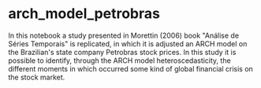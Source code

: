 # arch_model_petrobras

In this notebook a study presented in Morettin (2006) book "Análise de Séries Temporais" is replicated, in which it is adjusted an ARCH model on the Brazilian's state company Petrobras stock prices. In this study it is possible to identify, through the ARCH model heteroscedasticity, the different moments in which occurred some kind of global financial crisis on the stock market.
